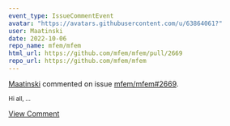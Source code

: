 ```yaml
---
event_type: IssueCommentEvent
avatar: "https://avatars.githubusercontent.com/u/63864061?"
user: Maatinski
date: 2022-10-06
repo_name: mfem/mfem
html_url: https://github.com/mfem/mfem/pull/2669
repo_url: https://github.com/mfem/mfem
---
```


<a href='https://github.com/Maatinski' target='_blank'>Maatinski</a> commented on issue <a href='https://github.com/mfem/mfem/pull/2669' target='_blank'>mfem/mfem#2669</a>.

<small>Hi all,...</small>

<a href='https://github.com/mfem/mfem/pull/2669' target='_blank'>View Comment</a>